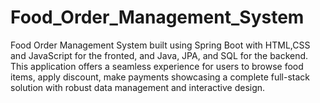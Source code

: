 # Food_Order_Management_System
Food Order Management System built using Spring Boot with HTML,CSS and  JavaScript for the fronted, and Java, JPA, and SQL for the backend. This application offers a seamless experience for users to browse food items, apply discount, make payments showcasing a complete full-stack solution with robust data management and interactive design.
